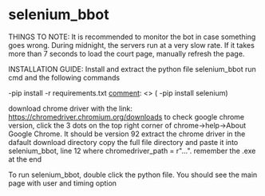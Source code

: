 # selenium_bbot
THINGS TO NOTE:
It is recommended to monitor the bot in case something goes wrong.
During midnight, the servers run at a very slow rate. If it takes more than 7 seconds to load the court page, manually refresh the page. 

INSTALLATION GUIDE:
Install and extract the python file selenium_bbot
run cmd and the following commands

  -pip install -r requirements.txt
[comment]: <> (  -pip install selenium)

[comment]: <> (  -pip install multiprocess)

[comment]: <> (  -pip install pyautogui)
download chrome driver with the link: https://chromedriver.chromium.org/downloads
to check google chrome version, click the 3 dots on the top right corner of chrome->help->About Google Chrome. It should be version 92
extract the chrome driver in the dafault download directory
copy the full file directory and paste it into selenium_bbot, line 12 where chromedriver_path = r"...". remember the .exe at the end

To run selenium_bbot, double click the python file. You should see the main page with user and timing option
